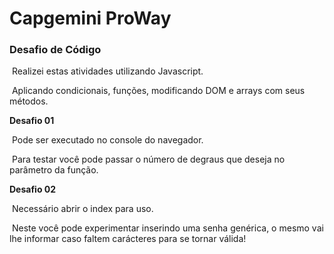 # Capgemini ProWay 

### Desafio de Código 

​	Realizei estas atividades utilizando Javascript.

​	Aplicando condicionais, funções, modificando DOM e arrays com seus métodos.

**Desafio 01**

​	Pode ser executado no console do navegador.

​	Para testar você pode passar o número de degraus que deseja no parâmetro da função.

**Desafio 02**

​	Necessário abrir o index para uso.

​	Neste você pode experimentar inserindo uma senha genérica, o mesmo vai lhe informar caso faltem carácteres para se tornar válida!
